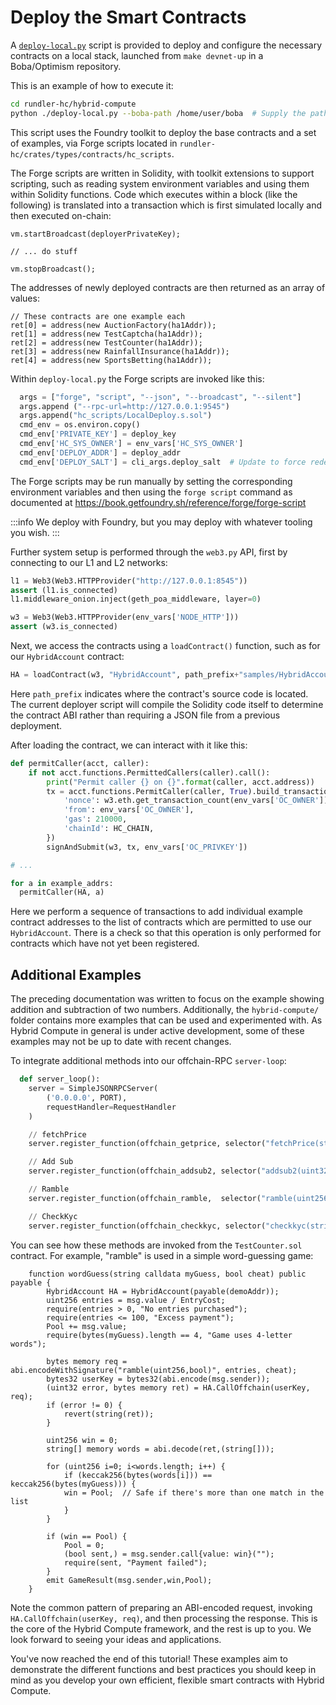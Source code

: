 # Deploy the Smart Contracts

A [`deploy-local.py`](https://github.com/bobanetwork/rundler-hc/blob/boba-develop/hybrid-compute/deploy-local.py) script is provided to deploy and configure the necessary contracts on a local stack, launched from `make devnet-up` in a Boba/Optimism repository.

This is an example of how to execute it:

```bash
cd rundler-hc/hybrid-compute
python ./deploy-local.py --boba-path /home/user/boba  # Supply the path where you checked out the repo
```

This script uses the Foundry toolkit to deploy the base contracts and a set of examples, via Forge scripts located in `rundler-hc/crates/types/contracts/hc_scripts`.

The Forge scripts are written in Solidity, with toolkit extensions to support scripting, such as reading system environment variables and using them within Solidity functions. Code which executes within a block (like the following) is translated into a transaction which is first simulated locally and then executed on-chain:

```solidity
vm.startBroadcast(deployerPrivateKey);

// ... do stuff

vm.stopBroadcast();
```

The addresses of newly deployed contracts are then returned as an array of values:

```solidity
// These contracts are one example each
ret[0] = address(new AuctionFactory(ha1Addr));
ret[1] = address(new TestCaptcha(ha1Addr));
ret[2] = address(new TestCounter(ha1Addr));
ret[3] = address(new RainfallInsurance(ha1Addr));
ret[4] = address(new SportsBetting(ha1Addr));
```

Within `deploy-local.py` the Forge scripts are invoked like this:

```python
  args = ["forge", "script", "--json", "--broadcast", "--silent"]
  args.append ("--rpc-url=http://127.0.0.1:9545")
  args.append("hc_scripts/LocalDeploy.s.sol")
  cmd_env = os.environ.copy()
  cmd_env['PRIVATE_KEY'] = deploy_key
  cmd_env['HC_SYS_OWNER'] = env_vars['HC_SYS_OWNER']
  cmd_env['DEPLOY_ADDR'] = deploy_addr
  cmd_env['DEPLOY_SALT'] = cli_args.deploy_salt  # Update to force redeployment
```

The Forge scripts may be run manually by setting the corresponding environment variables
and then using the `forge script` command as documented at https://book.getfoundry.sh/reference/forge/forge-script

:::info
We deploy with Foundry, but you may deploy with whatever tooling you wish.
:::

Further system setup is performed through the `web3.py` API, first by connecting to our L1 and L2 networks:

```python
l1 = Web3(Web3.HTTPProvider("http://127.0.0.1:8545"))
assert (l1.is_connected)
l1.middleware_onion.inject(geth_poa_middleware, layer=0)

w3 = Web3(Web3.HTTPProvider(env_vars['NODE_HTTP']))
assert (w3.is_connected)
```

Next, we access the contracts using a `loadContract()` function, such as
for our `HybridAccount` contract:

```python
HA = loadContract(w3, "HybridAccount", path_prefix+"samples/HybridAccount.sol")
```

Here `path_prefix` indicates where the contract's source code is located. The current deployer script
will compile the Solidity code itself to determine the contract ABI rather than requiring a JSON file
from a previous deployment.

After loading the contract, we can interact with it like this:

```python
def permitCaller(acct, caller):
    if not acct.functions.PermittedCallers(caller).call():
        print("Permit caller {} on {}".format(caller, acct.address))
        tx = acct.functions.PermitCaller(caller, True).build_transaction({
            'nonce': w3.eth.get_transaction_count(env_vars['OC_OWNER']),
            'from': env_vars['OC_OWNER'],
            'gas': 210000,
            'chainId': HC_CHAIN,
        })
        signAndSubmit(w3, tx, env_vars['OC_PRIVKEY'])

# ...

for a in example_addrs:
  permitCaller(HA, a)

```

Here we perform a sequence of transactions to add individual example contract addresses to the
list of contracts which are permitted to use our `HybridAccount`. There is a check so that this operation
is only performed for contracts which have not yet been registered.

## Additional Examples

The preceding documentation was written to focus on the example showing addition and subtraction of
two numbers. Additionally, the `hybrid-compute/` folder contains more examples that can be used and
experimented with. As Hybrid Compute in general is under active development, some of these examples
may not be up to date with recent changes.

To integrate additional methods into our offchain-RPC `server-loop`:

```python
  def server_loop():
    server = SimpleJSONRPCServer(
        ('0.0.0.0', PORT),
        requestHandler=RequestHandler
    )

    // fetchPrice
    server.register_function(offchain_getprice, selector("fetchPrice(string)"))

    // Add Sub
    server.register_function(offchain_addsub2, selector("addsub2(uint32,uint32)"))  # 97e0d7ba

    // Ramble
    server.register_function(offchain_ramble,  selector("ramble(uint256,bool)"))

    // CheckKyc
    server.register_function(offchain_checkkyc, selector("checkkyc(string)"))
```

You can see how these methods are invoked from the `TestCounter.sol` contract. For example, "ramble" is 
used in a simple word-guessing game:

```solidity
    function wordGuess(string calldata myGuess, bool cheat) public payable {
        HybridAccount HA = HybridAccount(payable(demoAddr));
        uint256 entries = msg.value / EntryCost;
        require(entries > 0, "No entries purchased");
        require(entries <= 100, "Excess payment");
        Pool += msg.value;
        require(bytes(myGuess).length == 4, "Game uses 4-letter words");

        bytes memory req = abi.encodeWithSignature("ramble(uint256,bool)", entries, cheat);
        bytes32 userKey = bytes32(abi.encode(msg.sender));
        (uint32 error, bytes memory ret) = HA.CallOffchain(userKey, req);
        if (error != 0) {
            revert(string(ret));
        }

        uint256 win = 0;
        string[] memory words = abi.decode(ret,(string[]));

        for (uint256 i=0; i<words.length; i++) {
            if (keccak256(bytes(words[i])) == keccak256(bytes(myGuess))) {
	        win = Pool;  // Safe if there's more than one match in the list
            }
        }

        if (win == Pool) {
            Pool = 0;
            (bool sent,) = msg.sender.call{value: win}("");
            require(sent, "Payment failed");
        }
        emit GameResult(msg.sender,win,Pool);
    }
```

Note the common pattern of preparing an ABI-encoded request, invoking `HA.CallOffchain(userKey, req)`, and then processing the response. This is the core of the Hybrid Compute framework, and the rest is up to you. We look forward to seeing your ideas and applications.

You've now reached the end of this tutorial! These examples aim to demonstrate the different functions and best practices you should keep in mind as you develop your own efficient, flexible smart contracts with Hybrid Compute.
